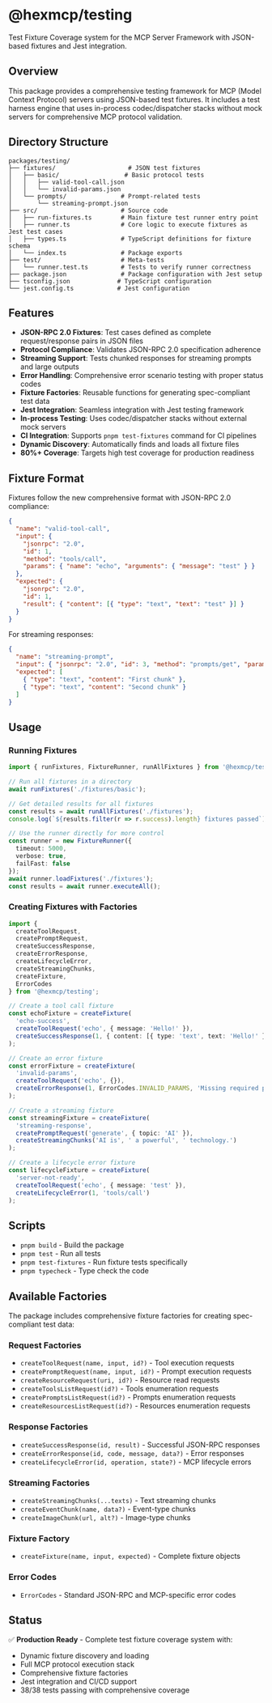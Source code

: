 # @hexmcp/testing

Test Fixture Coverage system for the MCP Server Framework with JSON-based fixtures and Jest integration.

## Overview

This package provides a comprehensive testing framework for MCP (Model Context Protocol) servers using JSON-based test fixtures. It includes a test harness engine that uses in-process codec/dispatcher stacks without mock servers for comprehensive MCP protocol validation.

## Directory Structure

```
packages/testing/
├── fixtures/                    # JSON test fixtures
│   ├── basic/                  # Basic protocol tests
│   │   ├── valid-tool-call.json
│   │   └── invalid-params.json
│   └── prompts/               # Prompt-related tests
│       └── streaming-prompt.json
├── src/                       # Source code
│   ├── run-fixtures.ts        # Main fixture test runner entry point
│   ├── runner.ts              # Core logic to execute fixtures as Jest test cases
│   ├── types.ts               # TypeScript definitions for fixture schema
│   └── index.ts               # Package exports
├── test/                      # Meta-tests
│   └── runner.test.ts         # Tests to verify runner correctness
├── package.json               # Package configuration with Jest setup
├── tsconfig.json             # TypeScript configuration
└── jest.config.ts            # Jest configuration
```

## Features

- **JSON-RPC 2.0 Fixtures**: Test cases defined as complete request/response pairs in JSON files
- **Protocol Compliance**: Validates JSON-RPC 2.0 specification adherence
- **Streaming Support**: Tests chunked responses for streaming prompts and large outputs
- **Error Handling**: Comprehensive error scenario testing with proper status codes
- **Fixture Factories**: Reusable functions for generating spec-compliant test data
- **Jest Integration**: Seamless integration with Jest testing framework
- **In-process Testing**: Uses codec/dispatcher stacks without external mock servers
- **CI Integration**: Supports `pnpm test-fixtures` command for CI pipelines
- **Dynamic Discovery**: Automatically finds and loads all fixture files
- **80%+ Coverage**: Targets high test coverage for production readiness

## Fixture Format

Fixtures follow the new comprehensive format with JSON-RPC 2.0 compliance:

```json
{
  "name": "valid-tool-call",
  "input": {
    "jsonrpc": "2.0",
    "id": 1,
    "method": "tools/call",
    "params": { "name": "echo", "arguments": { "message": "test" } }
  },
  "expected": {
    "jsonrpc": "2.0",
    "id": 1,
    "result": { "content": [{ "type": "text", "text": "test" }] }
  }
}
```

For streaming responses:
```json
{
  "name": "streaming-prompt",
  "input": { "jsonrpc": "2.0", "id": 3, "method": "prompts/get", "params": {...} },
  "expected": [
    { "type": "text", "content": "First chunk" },
    { "type": "text", "content": "Second chunk" }
  ]
}
```

## Usage

### Running Fixtures

```typescript
import { runFixtures, FixtureRunner, runAllFixtures } from '@hexmcp/testing';

// Run all fixtures in a directory
await runFixtures('./fixtures/basic');

// Get detailed results for all fixtures
const results = await runAllFixtures('./fixtures');
console.log(`${results.filter(r => r.success).length} fixtures passed`);

// Use the runner directly for more control
const runner = new FixtureRunner({
  timeout: 5000,
  verbose: true,
  failFast: false
});
await runner.loadFixtures('./fixtures');
const results = await runner.executeAll();
```

### Creating Fixtures with Factories

```typescript
import {
  createToolRequest,
  createPromptRequest,
  createSuccessResponse,
  createErrorResponse,
  createLifecycleError,
  createStreamingChunks,
  createFixture,
  ErrorCodes
} from '@hexmcp/testing';

// Create a tool call fixture
const echoFixture = createFixture(
  'echo-success',
  createToolRequest('echo', { message: 'Hello!' }),
  createSuccessResponse(1, { content: [{ type: 'text', text: 'Hello!' }] })
);

// Create an error fixture
const errorFixture = createFixture(
  'invalid-params',
  createToolRequest('echo', {}),
  createErrorResponse(1, ErrorCodes.INVALID_PARAMS, 'Missing required parameter: message')
);

// Create a streaming fixture
const streamingFixture = createFixture(
  'streaming-response',
  createPromptRequest('generate', { topic: 'AI' }),
  createStreamingChunks('AI is', ' a powerful', ' technology.')
);

// Create a lifecycle error fixture
const lifecycleFixture = createFixture(
  'server-not-ready',
  createToolRequest('echo', { message: 'test' }),
  createLifecycleError(1, 'tools/call')
);
```

## Scripts

- `pnpm build` - Build the package
- `pnpm test` - Run all tests
- `pnpm test-fixtures` - Run fixture tests specifically
- `pnpm typecheck` - Type check the code

## Available Factories

The package includes comprehensive fixture factories for creating spec-compliant test data:

### Request Factories
- `createToolRequest(name, input, id?)` - Tool execution requests
- `createPromptRequest(name, input, id?)` - Prompt execution requests
- `createResourceRequest(uri, id?)` - Resource read requests
- `createToolsListRequest(id?)` - Tools enumeration requests
- `createPromptsListRequest(id?)` - Prompts enumeration requests
- `createResourcesListRequest(id?)` - Resources enumeration requests

### Response Factories
- `createSuccessResponse(id, result)` - Successful JSON-RPC responses
- `createErrorResponse(id, code, message, data?)` - Error responses
- `createLifecycleError(id, operation, state?)` - MCP lifecycle errors

### Streaming Factories
- `createStreamingChunks(...texts)` - Text streaming chunks
- `createEventChunk(name, data?)` - Event-type chunks
- `createImageChunk(url, alt?)` - Image-type chunks

### Fixture Factory
- `createFixture(name, input, expected)` - Complete fixture objects

### Error Codes
- `ErrorCodes` - Standard JSON-RPC and MCP-specific error codes

## Status

✅ **Production Ready** - Complete test fixture coverage system with:
- Dynamic fixture discovery and loading
- Full MCP protocol execution stack
- Comprehensive fixture factories
- Jest integration and CI/CD support
- 38/38 tests passing with comprehensive coverage
